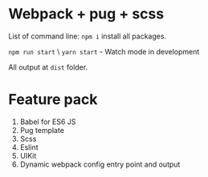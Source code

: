 # Webpack + pug + scss
List of command line: 
`npm i` install all packages.  

`npm run start` \ `yarn start` - Watch mode in development    

All output at `dist` folder.  

# Feature pack
1. Babel for ES6 JS
2. Pug template 
3. Scss 
4. Eslint
5. UIKit
6. Dynamic webpack config entry point and output 




